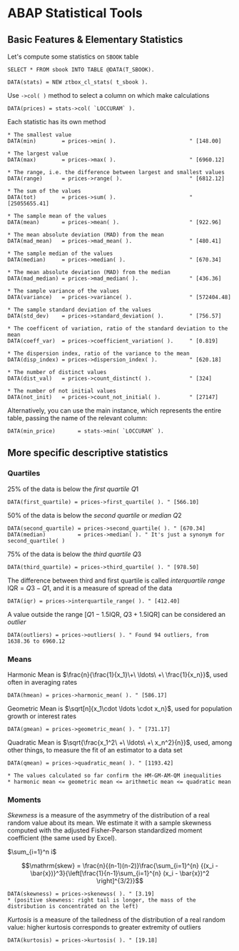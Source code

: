 # ABAP Statistical Tools

## Basic Features & Elementary Statistics
Let's compute some statistics on `SBOOK` table
```abap
SELECT * FROM sbook INTO TABLE @DATA(T_SBOOK).

DATA(stats) = NEW ztbox_cl_stats( t_sbook ).
```

Use `->col( )` method to select a column on which make calculations

```abap
DATA(prices) = stats->col( `LOCCURAM` ).
```

Each statistic has its own method

```abap
* The smallest value
DATA(min)        = prices->min( ).                       " [148.00]

* The largest value
DATA(max)        = prices->max( ).                       " [6960.12]

* The range, i.e. the difference between largest and smallest values
DATA(range)      = prices->range( ).                     " [6812.12]

* The sum of the values
DATA(tot)        = prices->sum( ).                       " [25055655.41]

* The sample mean of the values
DATA(mean)       = prices->mean( ).                      " [922.96]

* The mean absolute deviation (MAD) from the mean
DATA(mad_mean)   = prices->mad_mean( ).                  " [480.41]

* The sample median of the values
DATA(median)     = prices->median( ).                    " [670.34]

* The mean absolute deviation (MAD) from the median
DATA(mad_median) = prices->mad_median( ).                " [436.36]

* The sample variance of the values
DATA(variance)   = prices->variance( ).                  " [572404.48]

* The sample standard deviation of the values
DATA(std_dev)    = prices->standard_deviation( ).        " [756.57]

* The coefficent of variation, ratio of the standard deviation to the mean
DATA(coeff_var)  = prices->coefficient_variation( ).     " [0.819]

* The dispersion index, ratio of the variance to the mean
DATA(disp_index) = prices->dispersion_index( ).          " [620.18]

* The number of distinct values
DATA(dist_val)   = prices->count_distinct( ).            " [324]

* The number of not initial values
DATA(not_init)   = prices->count_not_initial( ).         " [27147]
```

Alternatively, you can use the main instance, which represents the entire table, passing the name of the relevant column:

```abap
DATA(min_price)       = stats->min( `LOCCURAM` ).
```

## More specific descriptive statistics

### Quartiles
25% of the data is below the *first quartile* $Q1$

```abap
DATA(first_quartile) = prices->first_quartile( ). " [566.10]
```

50% of the data is below the *second quartile* or *median* $Q2$

```abap
DATA(second_quartile) = prices->second_quartile( ). " [670.34]
DATA(median)          = prices->median( ). " It's just a synonym for second_quartile( )
```

75% of the data is below the *third quartile* $Q3$

```abap
DATA(third_quartile) = prices->third_quartile( ). " [978.50]
```

The difference between third and first quartile is called *interquartile range* $\mathrm{IQR} = Q3 - Q1$, and it is a measure of spread of the data

```abap
DATA(iqr) = prices->interquartile_range( ). " [412.40]
```

A value outside the range $\left[Q1 - 1.5\mathrm{IQR},\ Q3 + 1.5\mathrm{IQR}\right]$ can be considered an *outlier*
```abap
DATA(outliers) = prices->outliers( ). " Found 94 outliers, from 1638.36 to 6960.12
```

### Means

Harmonic Mean is $\frac{n}{\frac{1}{x_1}\+\ \ldots\ +\ \frac{1}{x_n}}$, used often in averaging rates

```abap
DATA(hmean) = prices->harmonic_mean( ). " [586.17]
```

Geometric Mean is $\sqrt[n]{x_1\cdot \ldots \cdot x_n}$, used for population growth or interest rates

```abap
DATA(gmean) = prices->geometric_mean( ). " [731.17]
```

Quadratic Mean is $\sqrt{\frac{x_1^2\ +\ \ldots\ +\ x_n^2}{n}}$, used, among other things, to measure the fit of an estimator to a data set

```abap
DATA(qmean) = prices->quadratic_mean( ). " [1193.42]

* The values calculated so far confirm the HM-GM-AM-QM inequalities
* harmonic mean <= geometric mean <= arithmetic mean <= quadratic mean
```
 
### Moments

*Skewness* is a measure of the asymmetry of the distribution of a real random value about its mean. We estimate it with a sample skewness computed with the adjusted Fisher-Pearson standardized moment coefficient (the same used by Excel).

$\sum_{i=1}^n i$

$$\mathrm{skew} = \frac{n}{(n-1)(n-2)}\frac{\sum_{i=1}^{n} {(x_i - \bar{x})}^3}{\left[\frac{1}{n-1}\sum_{i=1}^{n} (x_i - \bar{x})^2 \right]^{3/2}}$$

```abap
DATA(skewness) = prices->skenewss( ). " [3.19] 
* (positive skewness: right tail is longer, the mass of the distribution is concentrated on the left)
```

*Kurtosis* is a measure of the tailedness of the distribution of a real random value: higher kurtosis corresponds to greater extremity of outliers

```abap
DATA(kurtosis) = prices->kurtosis( ). " [19.18]
```
